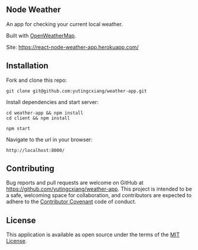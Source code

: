 ## Node Weather

An app for checking your current local weather.

Built with [OpenWeatherMap](https://openweathermap.org/api).

Site: https://react-node-weather-app.herokuapp.com/

## Installation

Fork and clone this repo:

   ```
   git clone git@github.com:yutingcxiang/weather-app.git
   ```

Install dependencies and start server:

   ```
   cd weather-app && npm install
   cd client && npm install
   
   npm start
   ```

Navigate to the url in your browser:

   ```
   http://localhost:8000/
   ```

## Contributing
Bug reports and pull requests are welcome on GitHub at https://github.com/yutingcxiang/weather-app. This project is intended to be a safe, welcoming space for collaboration, and contributors are expected to adhere to the [Contributor Covenant](http://contributor-covenant.org) code of conduct.

## License
This application is available as open source under the terms of the [MIT License](https://opensource.org/licenses/MIT).
